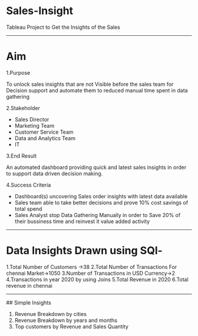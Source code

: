 # Sales-Insight
Tableau Project to Get the Insights of the Sales

<hr>

# Aim 

1.Purpose 
<p> To unlock sales insights that are not Visible before the sales team for Decision support and automate them to reduced manual time spent in data gathering</p>


2.Stakeholder 
- Sales Director
- Marketing Team
- Customer Service Team
- Data and Analytics Team
- IT


3.End Result
<p>An automated dashboard providing quick and latest sales insights in order to support data driven decision making.
</p>

4.Success Criteria
- Dashboard(s) uncovering Sales order insights with latest data available
- Sales team able to take better decisions and prove 10% cost savings of total spend
- Sales Analyst stop Data Gathering Manually in order to Save 20% of their bussiness time and reinvest it value added activity


<hr>

# Data Insights Drawn using SQl-

1.Total Number of Customers ->38
2.Total Number of Transactions For chennai Market->1050
3.Number of Transactions in USD Currency->2
4.Transactions in year 2020 by using Joins
5.Total Revenue in 2020
6.Total revenue in chennai

<hr>
## Simple Insights

1. Revenue Breakdown by cities
2. Revenue Breakdown by years and months
3. Top customers by Revenue and Sales Quantity


#
